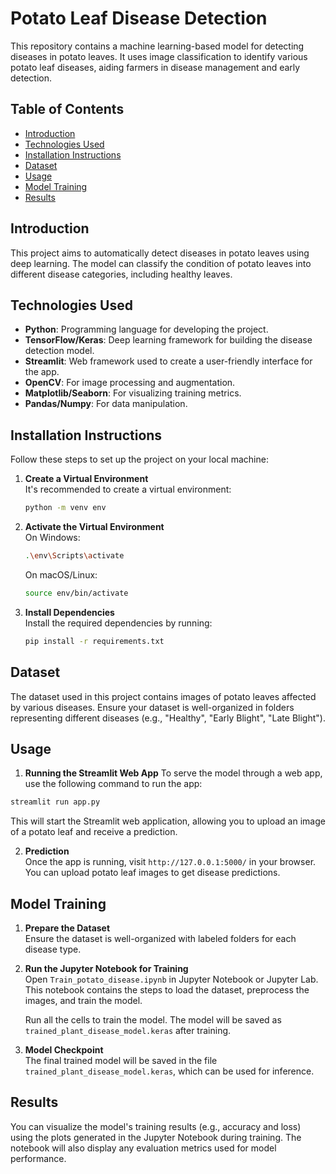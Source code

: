 # **Potato Leaf Disease Detection**

This repository contains a machine learning-based model for detecting diseases in potato leaves. It uses image classification to identify various potato leaf diseases, aiding farmers in disease management and early detection.

## **Table of Contents**
- [Introduction](#introduction)
- [Technologies Used](#technologies-used)
- [Installation Instructions](#installation-instructions)
- [Dataset](#dataset)
- [Usage](#usage)
- [Model Training](#model-training)
- [Results](#results)

## **Introduction**

This project aims to automatically detect diseases in potato leaves using deep learning. The model can classify the condition of potato leaves into different disease categories, including healthy leaves.

## **Technologies Used**

- **Python**: Programming language for developing the project.
- **TensorFlow/Keras**: Deep learning framework for building the disease detection model.
- **Streamlit**: Web framework used to create a user-friendly interface for the app.
- **OpenCV**: For image processing and augmentation.
- **Matplotlib/Seaborn**: For visualizing training metrics.
- **Pandas/Numpy**: For data manipulation.

## **Installation Instructions**

Follow these steps to set up the project on your local machine:

1. **Create a Virtual Environment**  
   It's recommended to create a virtual environment:
   ```bash
   python -m venv env
   ```

2. **Activate the Virtual Environment**  
   On Windows:
   ```bash
   .\env\Scripts\activate
   ```
   On macOS/Linux:
   ```bash
   source env/bin/activate
   ```

3. **Install Dependencies**  
   Install the required dependencies by running:
   ```bash
   pip install -r requirements.txt
   ```

## **Dataset**

The dataset used in this project contains images of potato leaves affected by various diseases. Ensure your dataset is well-organized in folders representing different diseases (e.g., "Healthy", "Early Blight", "Late Blight").

## **Usage**

1. **Running the Streamlit Web App**
   To serve the model through a web app, use the following command to run the app:

```bash
streamlit run app.py
```
This will start the Streamlit web application, allowing you to upload an image of a potato leaf and receive a prediction.

2. **Prediction**  
   Once the app is running, visit `http://127.0.0.1:5000/` in your browser. You can upload potato leaf images to get disease predictions.

## **Model Training**

1. **Prepare the Dataset**  
   Ensure the dataset is well-organized with labeled folders for each disease type.

2. **Run the Jupyter Notebook for Training**  
   Open `Train_potato_disease.ipynb` in Jupyter Notebook or Jupyter Lab. This notebook contains the steps to load the dataset, preprocess the images, and train the model.

   Run all the cells to train the model. The model will be saved as `trained_plant_disease_model.keras` after training.

3. **Model Checkpoint**  
   The final trained model will be saved in the file `trained_plant_disease_model.keras`, which can be used for inference.

## **Results**

You can visualize the model's training results (e.g., accuracy and loss) using the plots generated in the Jupyter Notebook during training. The notebook will also display any evaluation metrics used for model performance.
